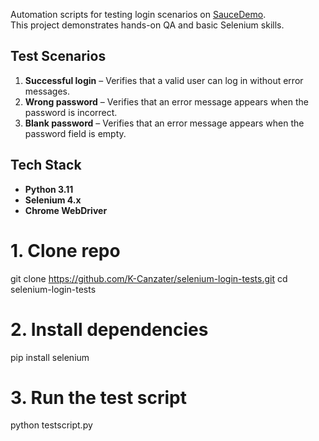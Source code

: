Automation scripts for testing login scenarios on [SauceDemo](https://www.saucedemo.com).  
This project demonstrates hands-on QA and basic Selenium skills.

## Test Scenarios

1. **Successful login** – Verifies that a valid user can log in without error messages.  
2. **Wrong password** – Verifies that an error message appears when the password is incorrect.  
3. **Blank password** – Verifies that an error message appears when the password field is empty.

## Tech Stack

- **Python 3.11**  
- **Selenium 4.x**  
- **Chrome WebDriver**

# 1. Clone repo
git clone https://github.com/K-Canzater/selenium-login-tests.git
cd selenium-login-tests

# 2. Install dependencies
pip install selenium

# 3. Run the test script
python testscript.py
